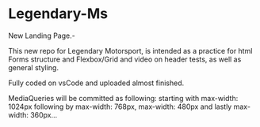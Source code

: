 # Legendary-Ms
New Landing Page.-

This new repo for Legendary Motorsport, is intended as a practice for html Forms structure and Flexbox/Grid and video on header tests, as well as general styling.

Fully coded on vsCode and uploaded almost finished.

MediaQueries will be committed as following: starting with max-width: 1024px following by max-width: 768px, max-width: 480px and lastly max-width: 360px...
